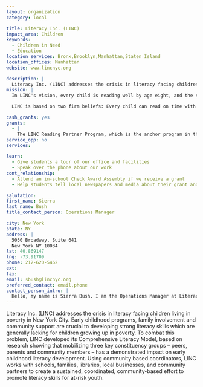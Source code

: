 ```yaml
---
layout: organization
category: local

title: Literacy Inc. (LINC)
impact_area: Children
keywords: 
  - Children in Need
  - Education
location_services: Bronx,Brooklyn,Manhattan,Staten Island
location_offices: Manhattan
website: www.lincnyc.org

description: |
  Literacy Inc. (LINC) addresses the crisis in literacy facing children living in poverty in New York City. Early childhood programs, family involvement and community support are crucial to developing strong literacy skills which are generally lacking for children growing up in poverty. To combat this problem, LINC developed its Comprehensive Literacy Model, based on research showing that mobilizing three key constituency groups – peers, parents and community members – has a demonstrated impact on early childhood literacy development. Using community based coordinators, LINC works with schools, families, libraries, local businesses, and community partners to create a sustained, coordinated, community-based effort to promote literacy skills for at-risk youth.
mission: |
  In LINC's vision, every child is reading well by age eight, and the strengths and resources of every community are coordinated to provide encouraging voices and a language-rich atmosphere that supports early readers.

  LINC is based on two firm beliefs: Every child can read on time with enough one-on-one support. Every community has significant strengths and resources that can be coordinated to provide this support. LINC's purpose is to develop a proven system of outreach and coordination of community resources that enables neighborhoods to support all young children as readers. Over time, LINC seeks to adapt the system so as to assist any community that aims to bring together its resources on behalf of early literacy.

cash_grants: yes
grants: 
  - |
    The LINC Reading Partner Program, which is the anchor program in the schools, pairs older students (tutors) with younger students (tutees) for one-on-one reading time. LINC provides training, materials and activities as well as ongoing assessments for this structured partnered reading program, which takes place during school, once a week throughout the school year. This program is designed to give students invaluable one-on-one reading time through a positive long-term and supportive relationship.  LINC also provides reading partner programs in community center after school programs. A grant of $1,000 could provide 50 high quality books as well as the necessary materials for the reading activities and trainings (printing of reading journals, surveys, etc.).
service_opp: no
services: 

learn: 
  - Give students a tour of our office and facilities
  - Speak over the phone about our work
cont_relationship: 
  - Attend an in-school Check Award Assembly if we receive a grant
  - Help students tell local newspapers and media about their grant and/or project with us

salutation: 
first_name: Sierra
last_name: Bush
title_contact_person: Operations Manager

city: New York
state: NY
address: |
  5030 Broadway, Suite 641  
  New York NY 10034
lat: 40.869147
lng: -73.91709
phone: 212-620-5462
ext: 
fax: 
email: sbush@lincnyc.org
preferred_contact: email,phone
contact_person_intro: |
  Hello, my name is Sierra Bush. I am the Operations Manager at Literacy Inc. I am responsible for taking care of general office duties such as answering the phones and ordering supplies. I also help LINC raise money since we are a non-profit organization.  I've been working with LINC for a short time, but hope to help expand the programs we've started all over the city. LINC was fortunate to receive our first Common Cents contribution from P.S. 315. That contribution greatly helped the Reading Partner Program we currently have there. We hope that the Penny Harvest will help us bring even more resources to more schools across New York City.
---
```

Literacy Inc. (LINC) addresses the crisis in literacy facing children living in poverty in New York City. Early childhood programs, family involvement and community support are crucial to developing strong literacy skills which are generally lacking for children growing up in poverty. To combat this problem, LINC developed its Comprehensive Literacy Model, based on research showing that mobilizing three key constituency groups – peers, parents and community members – has a demonstrated impact on early childhood literacy development. Using community based coordinators, LINC works with schools, families, libraries, local businesses, and community partners to create a sustained, coordinated, community-based effort to promote literacy skills for at-risk youth.